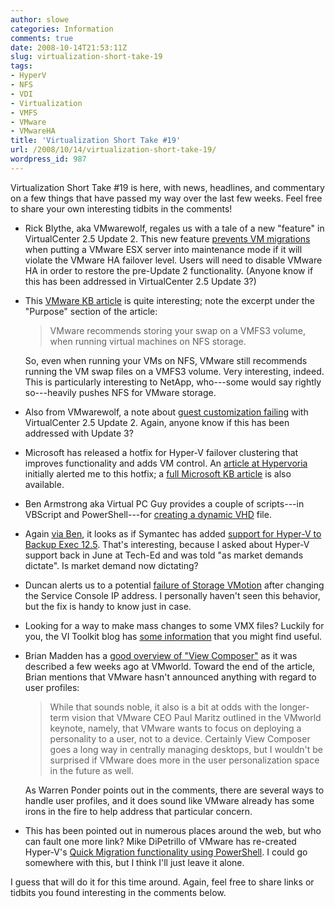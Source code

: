 ```yaml
---
author: slowe
categories: Information
comments: true
date: 2008-10-14T21:53:11Z
slug: virtualization-short-take-19
tags:
- HyperV
- NFS
- VDI
- Virtualization
- VMFS
- VMware
- VMwareHA
title: 'Virtualization Short Take #19'
url: /2008/10/14/virtualization-short-take-19/
wordpress_id: 987
---
```


Virtualization Short Take #19 is here, with news, headlines, and commentary on a few things that have passed my way over the last few weeks. Feel free to share your own interesting tidbits in the comments!

* Rick Blythe, aka VMwarewolf, regales us with a tale of a new "feature" in VirtualCenter 2.5 Update 2. This new feature [prevents VM migrations](http://www.vmwarewolf.com/host-wont-go-into-maintenance-mode/) when putting a VMware ESX server into maintenance mode if it will violate the VMware HA failover level. Users will need to disable VMware HA in order to restore the pre-Update 2 functionality. (Anyone know if this has been addressed in VirtualCenter 2.5 Update 3?)

* This [VMware KB article](http://kb.vmware.com/selfservice/microsites/search.do?cmd=displayKC&docType=kc&externalId=1004082&sliceId=1&docTypeID=DT_KB_1_1&dialogID=2709533&stateId=0%200%202711273) is quite interesting; note the excerpt under the "Purpose" section of the article:  

    >VMware recommends storing your swap on a VMFS3 volume, when running virtual machines on NFS storage.

    So, even when running your VMs on NFS, VMware still recommends running the VM swap files on a VMFS3 volume. Very interesting, indeed. This is particularly interesting to NetApp, who---some would say rightly so---heavily pushes NFS for VMware storage.

* Also from VMwarewolf, a note about [guest customization failing](http://www.vmwarewolf.com/guest-customization-fails-on-virtualcenter-25-update-2/) with VirtualCenter 2.5 Update 2. Again, anyone know if this has been addressed with Update 3?

* Microsoft has released a hotfix for Hyper-V failover clustering that improves functionality and adds VM control. An [article at Hypervoria](http://hypervoria.com/hyper-v/hyper-v-failover-cluster-hotfix-now-public.aspx) initially alerted me to this hotfix; a [full Microsoft KB article](http://support.microsoft.com/kb/951308/en-us) is also available.

* Ben Armstrong aka Virtual PC Guy provides a couple of scripts---in VBScript and PowerShell---for [creating a dynamic VHD](http://blogs.msdn.com/virtual_pc_guy/archive/2008/09/25/hyper-v-scripting-dynamic-vhd-creation.aspx) file.

* Again [via Ben](http://blogs.msdn.com/virtual_pc_guy/archive/2008/09/24/symantec-backup-exec-for-windows-available-with-hyper-v-support.aspx), it looks as if Symantec has added [support for Hyper-V to Backup Exec 12.5](http://www.symantec.com/business/products/newfeatures.jsp?pcid=pcat_storage&pvid=57_1). That's interesting, because I asked about Hyper-V support back in June at Tech-Ed and was told "as market demands dictate". Is market demand now dictating?

* Duncan alerts us to a potential [failure of Storage VMotion](http://www.yellow-bricks.com/2008/09/29/storage-vmotion-fails-after-service-console-ip-change/) after changing the Service Console IP address. I personally haven't seen this behavior, but the fix is handy to know just in case.

* Looking for a way to make mass changes to some VMX files? Luckily for you, the VI Toolkit blog has [some information](http://blogs.vmware.com/vipowershell/2008/09/changing-vmx-fi.html) that you might find useful.

* Brian Madden has a [good overview of "View Composer"](http://www.brianmadden.com/blog/BrianMadden/A-deeper-look-at-VMwares-upcoming-View-Composer-VDI-disk-image-technology-ie-multiple-VMs-sharing-the-same-disk-image) as it was described a few weeks ago at VMworld. Toward the end of the article, Brian mentions that VMware hasn't announced anything with regard to user profiles:  

    >While that sounds noble, it also is a bit at odds with the longer-term vision that VMware CEO Paul Maritz outlined in the VMworld keynote, namely, that VMware wants to focus on deploying a personality to a user, not to a device. Certainly View Composer goes a long way in centrally managing desktops, but I wouldn't be surprised if VMware does more in the user personalization space in the future as well.

    As Warren Ponder points out in the comments, there are several ways to handle user profiles, and it does sound like VMware already has some irons in the fire to help address that particular concern.

* This has been pointed out in numerous places around the web, but who can fault one more link? Mike DiPetrillo of VMware has re-created Hyper-V's [Quick Migration functionality using PowerShell](http://mikedatl.typepad.com/mikedvirtualization/2008/10/quick-migration.html). I could go somewhere with this, but I think I'll just leave it alone.

I guess that will do it for this time around. Again, feel free to share links or tidbits you found interesting in the comments below.
